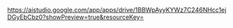 https://aistudio.google.com/app/apps/drive/1BBWpAyyKYWz7C246NHcc1ejDGyEbCbz0?showPreview=true&resourceKey=
